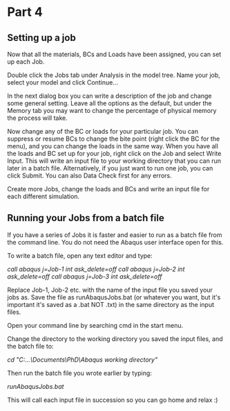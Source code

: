 # Part 4
## Setting up a job
Now that all the materials, BCs and Loads have been assigned, you can set up each Job.

Double click the Jobs tab under Analysis in the model tree. Name your job, select your model and click Continue...

In the next dialog box you can write a description of the job and change some general setting. Leave all the options as the default, but under the Memory tab you may want to change the percentage of physical memory the process will take. 

Now change any of the BC or loads for your particular job. You can suppress or resume BCs to change the bite point (right click the BC for the menu), and you can change the loads in the same way. When you have all the loads and BC set up for your job, right click on the Job and select Write Input. This will write an input file to your working directory that you can run later in a batch file. Alternatively, if you just want to run one job, you can click Submit. You can also Data Check first for any errors. 

Create more Jobs, change the loads and BCs and write an input file for each different simulation. 
## Running your Jobs from a batch file
If you have a series of Jobs it is faster and easier to run as a batch file from the command line. You do not need the Abaqus user interface open for this.

To write a batch file, open any text editor and type:

*call abaqus j=Job-1 int ask_delete=off
call abaqus j=Job-2 int ask_delete=off
call abaqus j=Job-3 int ask_delete=off*

Replace Job-1, Job-2 etc. with the name of the input file you saved your jobs as. Save the file as runAbaqusJobs.bat (or whatever you want, but it's important it's saved as a .bat NOT .txt) in the same directory as the input files.

Open your command line by searching cmd in the start menu.

Change the directory to the working directory you saved the input files, and the batch file to:

*cd "C:\...\Documents\PhD\Abaqus working directory"*

Then run the batch file you wrote earlier by typing:

*runAbaqusJobs.bat*

This will call each input file in succession so you can go home and relax :)

